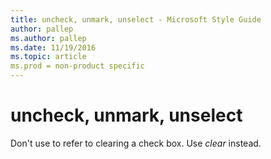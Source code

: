 ```yaml
---
title: uncheck, unmark, unselect - Microsoft Style Guide
author: pallep
ms.author: pallep
ms.date: 11/19/2016
ms.topic: article
ms.prod = non-product specific
---
```


# uncheck, unmark, unselect

Don't use to refer to clearing a check box. Use *clear* instead.
